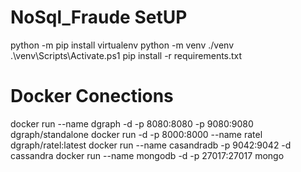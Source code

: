 # NoSql_Fraude SetUP
python -m pip install virtualenv
python -m venv ./venv
.\venv\Scripts\Activate.ps1
pip install -r requirements.txt


# Docker Conections
docker run --name dgraph -d -p 8080:8080 -p 9080:9080  dgraph/standalone
docker run -d -p 8000:8000 --name ratel dgraph/ratel:latest
docker run --name casandradb -p 9042:9042 -d cassandra
docker run --name mongodb -d -p 27017:27017 mongo

